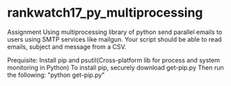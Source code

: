 # rankwatch17_py_multiprocessing
Assignment
Using multiprocessing library of python send parallel emails to users using SMTP services
like mailgun. Your script should be able to read emails, subject and message from a CSV.

Prequisite:
Install pip and psutil(Cross-platform lib for process and system monitoring in Python) To install pip, securely download get-pip.py Then run the following: "python get-pip.py"

